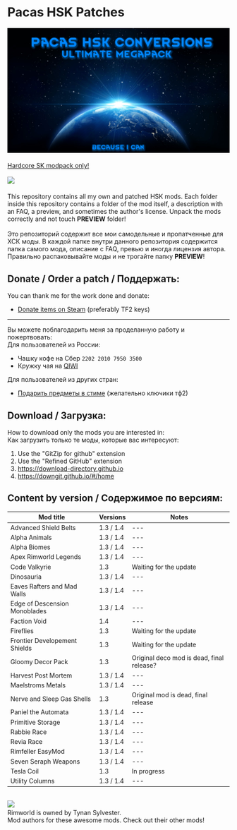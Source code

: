 # Pacas HSK Patches
![Preview](/mod_preview.png?raw=true "Preview")<br><br>
[Hardcore SK modpack only!](https://github.com/skyarkhangel/Hardcore-SK/tree/development)
<br><br>
<img src="https://i.imgur.com/svEwA2k.png"><br><br>
This repository contains all my own and patched HSK mods. Each folder inside this repository contains a folder of the mod itself, a description with an FAQ, a preview, and sometimes the author's license. Unpack the mods correctly and not touch __PREVIEW__ folder!<br><br>
Это репозиторий содержит все мои самодельные и пропатченные для ХСК моды. В каждой папке внутри данного репозитория содержится папка самого мода, описание с FAQ, превью и иногда лицензия автора. Правильно распаковывайте моды и не трогайте папку __PREVIEW__!<br>
## Donate / Order a patch / Поддержать:<br>
You can thank me for the work done and donate:<br>
- [Donate items on Steam](https://steamcommunity.com/tradeoffer/new/?partner=93729960&token=dgWxX8tO) (preferably TF2 keys)
___
Вы можете поблагодарить меня за проделанную работу и пожертвовать:<br>
Для пользователей из России:<br>
- Чашку кофе на Сбер `2202 2010 7950 3500`<br>
- Кружку чая на [QIWI](https://qiwi.com/n/PACAS)<br>

Для пользователей из других стран:<br>
- [Подарить предметы в стиме](https://steamcommunity.com/tradeoffer/new/?partner=93729960&token=dgWxX8tO) (желательно ключики тф2)
## Download / Загрузка:<br>
How to download only the mods you are interested in:<br>
Как загрузить только те моды, которые вас интересуют:<br>
1) Use the "GitZip for github" extension<br>
2) Use the "Refined GitHub" extension<br>
3) https://download-directory.github.io<br>
4) https://downgit.github.io/#/home<br>
## Content by version / Содержимое по версиям:<br>
| Mod title | Versions | Notes |
| --- | --- | --- |
| Advanced Shield Belts | 1.3 / 1.4 | --- |
| Alpha Animals | 1.3 / 1.4 | --- |
| Alpha Biomes | 1.3 / 1.4 | --- |
| Apex Rimworld Legends | 1.3 / 1.4 | --- |
| Code Valkyrie | 1.3 | Waiting for the update |
| Dinosauria | 1.3 / 1.4 | --- |
| Eaves Rafters and Mad Walls | 1.3 / 1.4 | --- |
| Edge of Descension Monoblades | 1.3 / 1.4 | --- |
| Faction Void | 1.4 | --- |
| Fireflies | 1.3 | Waiting for the update |
| Frontier Developement Shields | 1.3 | Waiting for the update |
| Gloomy Decor Pack | 1.3 | Original deco mod is dead, final release? |
| Harvest Post Mortem | 1.3 / 1.4 | --- |
| Maelstroms Metals | 1.3 / 1.4 | --- |
| Nerve and Sleep Gas Shells | 1.3 | Original mod is dead, final release |
| Paniel the Automata | 1.3 / 1.4 | --- |
| Primitive Storage | 1.3 / 1.4 | --- |
| Rabbie Race | 1.3 / 1.4 | --- |
| Revia Race | 1.3 / 1.4 | --- |
| Rimfeller EasyMod | 1.3 / 1.4 | --- |
| Seven Seraph Weapons | 1.3 / 1.4 | --- |
| Tesla Coil | 1.3 | In progress |
| Utility Columns | 1.3 / 1.4 | --- |
<br>
<img src="https://i.imgur.com/fdngbbh.png"><br>
Rimworld is owned by Tynan Sylvester.<br>
Mod authors for these awesome mods. Check out their other mods!
